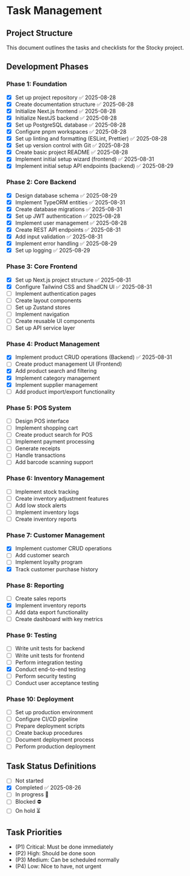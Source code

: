 # Task Management

## Project Structure
This document outlines the tasks and checklists for the Stocky project.

## Development Phases

### Phase 1: Foundation
- [x] Set up project repository ✅ 2025-08-28
- [x] Create documentation structure ✅ 2025-08-28
- [x] Initialize Next.js frontend ✅ 2025-08-28
- [x] Initialize NestJS backend ✅ 2025-08-28
- [x] Set up PostgreSQL database ✅ 2025-08-28
- [x] Configure pnpm workspaces ✅ 2025-08-28
- [x] Set up linting and formatting (ESLint, Prettier) ✅ 2025-08-28
- [x] Set up version control with Git ✅ 2025-08-28
- [x] Create basic project README ✅ 2025-08-28
- [x] Implement initial setup wizard (frontend) ✅ 2025-08-31
- [x] Implement initial setup API endpoints (backend) ✅ 2025-08-29

### Phase 2: Core Backend
- [x] Design database schema ✅ 2025-08-29
- [x] Implement TypeORM entities ✅ 2025-08-31
- [x] Create database migrations ✅ 2025-08-31
- [x] Set up JWT authentication ✅ 2025-08-28
- [x] Implement user management ✅ 2025-08-28
- [x] Create REST API endpoints ✅ 2025-08-31
- [x] Add input validation ✅ 2025-08-31
- [x] Implement error handling ✅ 2025-08-29
- [x] Set up logging ✅ 2025-08-29

### Phase 3: Core Frontend
- [x] Set up Next.js project structure ✅ 2025-08-31
- [x] Configure Tailwind CSS and ShadCN UI ✅ 2025-08-31
- [ ] Implement authentication pages
- [ ] Create layout components
- [ ] Set up Zustand stores
- [ ] Implement navigation
- [ ] Create reusable UI components
- [ ] Set up API service layer

### Phase 4: Product Management
- [x] Implement product CRUD operations (Backend) ✅ 2025-08-31
- [ ] Create product management UI (Frontend)
- [x] Add product search and filtering
- [x] Implement category management
- [x] Implement supplier management
- [ ] Add product import/export functionality

### Phase 5: POS System
- [ ] Design POS interface
- [ ] Implement shopping cart
- [ ] Create product search for POS
- [ ] Implement payment processing
- [ ] Generate receipts
- [ ] Handle transactions
- [ ] Add barcode scanning support

### Phase 6: Inventory Management
- [ ] Implement stock tracking
- [ ] Create inventory adjustment features
- [ ] Add low stock alerts
- [ ] Implement inventory logs
- [ ] Create inventory reports

### Phase 7: Customer Management
- [x] Implement customer CRUD operations
- [ ] Add customer search
- [ ] Implement loyalty program
- [x] Track customer purchase history

### Phase 8: Reporting
- [ ] Create sales reports
- [x] Implement inventory reports
- [ ] Add data export functionality
- [ ] Create dashboard with key metrics

### Phase 9: Testing
- [ ] Write unit tests for backend
- [ ] Write unit tests for frontend
- [ ] Perform integration testing
- [x] Conduct end-to-end testing
- [ ] Perform security testing
- [ ] Conduct user acceptance testing

### Phase 10: Deployment
- [ ] Set up production environment
- [ ] Configure CI/CD pipeline
- [ ] Prepare deployment scripts
- [ ] Create backup procedures
- [ ] Document deployment process
- [ ] Perform production deployment

## Task Status Definitions
- [ ] Not started 
- [x] Completed ✅ 2025-08-26
- [ ] In progress 🏁 
- [ ] Blocked ⛔ 
- [ ] On hold ⏳ 

## Task Priorities
- (P1) Critical: Must be done immediately
- (P2) High: Should be done soon
- (P3) Medium: Can be scheduled normally
- (P4) Low: Nice to have, not urgent